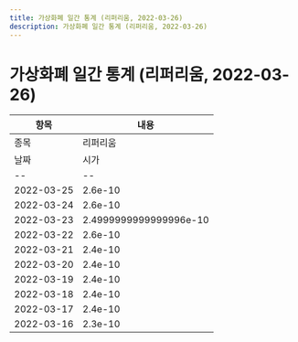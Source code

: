 ```yaml
---
title: 가상화폐 일간 통계 (리퍼리움, 2022-03-26)
description: 가상화폐 일간 통계 (리퍼리움, 2022-03-26)
---
```


가상화폐 일간 통계 (리퍼리움, 2022-03-26)
===

|항목|내용|
|--|--|
|종목|리퍼리움||마켓|BTC-RFR||종류|일 단위 캔들||기간|2022-03-16T09:00:00 - 2022-03-25T09:00:00|
|날짜|시가|저가|고가|종가|비고|
|--|--|--|--|--|--|
|2022-03-25|2.6e-10|2.4e-10|2.8e-10|2.4999999999999996e-10|    |
|2022-03-24|2.6e-10|2.4e-10|2.6e-10|2.4e-10|    |
|2022-03-23|2.4999999999999996e-10|2.4999999999999996e-10|2.6e-10|2.6e-10|    |
|2022-03-22|2.6e-10|2.4e-10|2.6e-10|2.4e-10|    |
|2022-03-21|2.4e-10|2.4e-10|2.4e-10|2.4e-10|    |
|2022-03-20|2.4e-10|2.4e-10|2.4e-10|2.4e-10|    |
|2022-03-19|2.4e-10|2.4e-10|2.4e-10|2.4e-10|    |
|2022-03-18|2.4e-10|2.3e-10|2.4e-10|2.4e-10|    |
|2022-03-17|2.4e-10|2.2000000000000002e-10|2.4e-10|2.2000000000000002e-10|    |
|2022-03-16|2.3e-10|2.2000000000000002e-10|2.3e-10|2.2000000000000002e-10|    |
